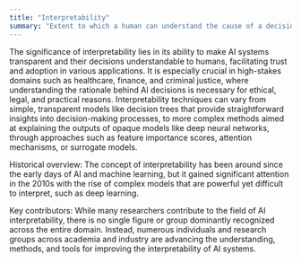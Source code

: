 ```yaml
---
title: "Interpretability"
summary: "Extent to which a human can understand the cause of a decision made by an AI system."
---
```

The significance of interpretability lies in its ability to make AI systems transparent and their decisions understandable to humans, facilitating trust and adoption in various applications. It is especially crucial in high-stakes domains such as healthcare, finance, and criminal justice, where understanding the rationale behind AI decisions is necessary for ethical, legal, and practical reasons. Interpretability techniques can vary from simple, transparent models like decision trees that provide straightforward insights into decision-making processes, to more complex methods aimed at explaining the outputs of opaque models like deep neural networks, through approaches such as feature importance scores, attention mechanisms, or surrogate models.

Historical overview: The concept of interpretability has been around since the early days of AI and machine learning, but it gained significant attention in the 2010s with the rise of complex models that are powerful yet difficult to interpret, such as deep learning.

Key contributors: While many researchers contribute to the field of AI interpretability, there is no single figure or group dominantly recognized across the entire domain. Instead, numerous individuals and research groups across academia and industry are advancing the understanding, methods, and tools for improving the interpretability of AI systems.

